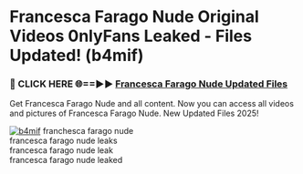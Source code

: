 # Francesca Farago Nude Original Videos 0nlyFans Leaked - Files Updated! (b4mif)

<h3>🔴 CLICK HERE 🌐==►► <a href="https://tinyurl.com/yrmya6cz" rel="nofollow">Francesca Farago Nude Updated Files</a></h3>

Get Francesca Farago Nude and all content. Now you can access all videos and pictures of Francesca Farago Nude. New Updated Files 2025!

[![b4mif](https://i.imgur.com/FMdXYCs.gif)](https://tinyurl.com/yrmya6cz)
franchesca farago nude<br>
francesca farago nude leaks<br>
francesca farago nude leak<br>
francesca farago nude leaked